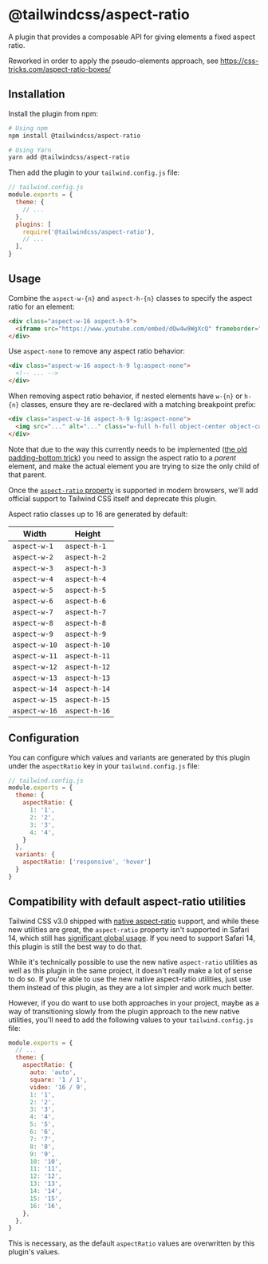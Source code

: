 # @tailwindcss/aspect-ratio

A plugin that provides a composable API for giving elements a fixed aspect ratio.

Reworked in order to apply the pseudo-elements approach,
see https://css-tricks.com/aspect-ratio-boxes/

## Installation

Install the plugin from npm:

```sh
# Using npm
npm install @tailwindcss/aspect-ratio

# Using Yarn
yarn add @tailwindcss/aspect-ratio
```

Then add the plugin to your `tailwind.config.js` file:

```js
// tailwind.config.js
module.exports = {
  theme: {
    // ...
  },
  plugins: [
    require('@tailwindcss/aspect-ratio'),
    // ...
  ],
}
```

## Usage

Combine the `aspect-w-{n}` and `aspect-h-{n}` classes to specify the aspect ratio for an element:

```html
<div class="aspect-w-16 aspect-h-9">
  <iframe src="https://www.youtube.com/embed/dQw4w9WgXcQ" frameborder="0" allow="accelerometer; autoplay; clipboard-write; encrypted-media; gyroscope; picture-in-picture" allowfullscreen></iframe>
</div>
```

Use `aspect-none` to remove any aspect ratio behavior:

```html
<div class="aspect-w-16 aspect-h-9 lg:aspect-none">
  <!-- ... -->
</div>
```

When removing aspect ratio behavior, if nested elements have `w-{n}` or `h-{n}` classes, ensure they are re-declared with a matching breakpoint prefix:

```html
<div class="aspect-w-16 aspect-h-9 lg:aspect-none">
  <img src="..." alt="..." class="w-full h-full object-center object-cover lg:w-full lg:h-full" />
</div>
```

Note that due to the way this currently needs to be implemented ([the old padding-bottom trick](https://css-tricks.com/aspect-ratio-boxes/)) you need to assign the aspect ratio to a _parent_ element, and make the actual element you are trying to size the only child of that parent.

Once the [`aspect-ratio` property](https://developer.mozilla.org/en-US/docs/Web/CSS/aspect-ratio) is supported in modern browsers, we'll add official support to Tailwind CSS itself and deprecate this plugin.

Aspect ratio classes up to 16 are generated by default:

| Width | Height |
| --- | --- |
| `aspect-w-1` | `aspect-h-1` |
| `aspect-w-2` | `aspect-h-2` |
| `aspect-w-3` | `aspect-h-3` |
| `aspect-w-4` | `aspect-h-4` |
| `aspect-w-5` | `aspect-h-5` |
| `aspect-w-6` | `aspect-h-6` |
| `aspect-w-7` | `aspect-h-7` |
| `aspect-w-8` | `aspect-h-8` |
| `aspect-w-9` | `aspect-h-9` |
| `aspect-w-10` | `aspect-h-10` |
| `aspect-w-11` | `aspect-h-11` |
| `aspect-w-12` | `aspect-h-12` |
| `aspect-w-13` | `aspect-h-13` |
| `aspect-w-14` | `aspect-h-14` |
| `aspect-w-15` | `aspect-h-15` |
| `aspect-w-16` | `aspect-h-16` |

## Configuration

You can configure which values and variants are generated by this plugin under the `aspectRatio` key in your `tailwind.config.js` file:

```js
// tailwind.config.js
module.exports = {
  theme: {
    aspectRatio: {
      1: '1',
      2: '2',
      3: '3',
      4: '4',
    }
  },
  variants: {
    aspectRatio: ['responsive', 'hover']
  }
}
```

## Compatibility with default aspect-ratio utilities

Tailwind CSS v3.0 shipped with [native aspect-ratio](https://tailwindcss.com/docs/aspect-ratio) support, and while these new utilities are great, the `aspect-ratio` property isn't supported in Safari 14, which still has [significant global usage](https://caniuse.com/mdn-css_properties_aspect-ratio). If you need to support Safari 14, this plugin is still the best way to do that.

While it's technically possible to use the new native `aspect-ratio` utilities as well as this plugin in the same project, it doesn't really make a lot of sense to do so. If you're able to use the new native aspect-ratio utilities, just use them instead of this plugin, as they are a lot simpler and work much better.

However, if you do want to use both approaches in your project, maybe as a way of transitioning slowly from the plugin approach to the new native utilities, you'll need to add the following values to your `tailwind.config.js` file:

```js
module.exports = {
  // ...
  theme: {
    aspectRatio: {
      auto: 'auto',
      square: '1 / 1',
      video: '16 / 9',
      1: '1',
      2: '2',
      3: '3',
      4: '4',
      5: '5',
      6: '6',
      7: '7',
      8: '8',
      9: '9',
      10: '10',
      11: '11',
      12: '12',
      13: '13',
      14: '14',
      15: '15',
      16: '16',
    },
  },
}
```

This is necessary, as the default `aspectRatio` values are overwritten by this plugin's values.
